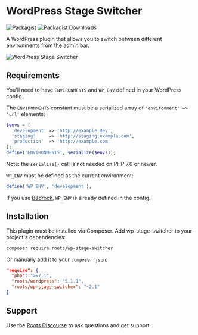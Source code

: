 # WordPress Stage Switcher
[![Packagist](https://img.shields.io/packagist/v/roots/wp-stage-switcher.svg?style=flat-square)](https://packagist.org/packages/roots/wp-stage-switcher)
[![Packagist Downloads](https://img.shields.io/packagist/dt/roots/wp-stage-switcher.svg?style=flat-square)](https://packagist.org/packages/roots/wp-stage-switcher)

A WordPress plugin that allows you to switch between different environments from the admin bar.

![WordPress Stage Switcher](https://cdn.roots.io/app/uploads/plugin-stage-switcher.png)

## Requirements

You'll need to have `ENVIRONMENTS` and `WP_ENV` defined in your WordPress config.

The `ENVIRONMENTS` constant must be a serialized array of `'environment' => 'url'` elements:

```php
$envs = [
  'development' => 'http://example.dev',
  'staging'     => 'http://staging.example.com',
  'production'  => 'http://example.com'
];
define('ENVIRONMENTS', serialize($envs));
```

Note: the `serialize()` call is not needed on PHP 7.0 or newer.

`WP_ENV` must be defined as the current environment:

```php
define('WP_ENV', 'development');
```

If you use [Bedrock](https://github.com/roots/bedrock), `WP_ENV` is already defined in the config.

## Installation

This plugin must be installed via Composer. Add wp-stage-switcher to your project's dependencies:

```sh
composer require roots/wp-stage-switcher
```

Or manually add it to your `composer.json`:

```json
"require": {
  "php": ">=7.1",
  "roots/wordpress": "5.1.1",
  "roots/wp-stage-switcher": "~2.1"
}
```

## Support

Use the [Roots Discourse](http://discourse.roots.io/) to ask questions and get support.

